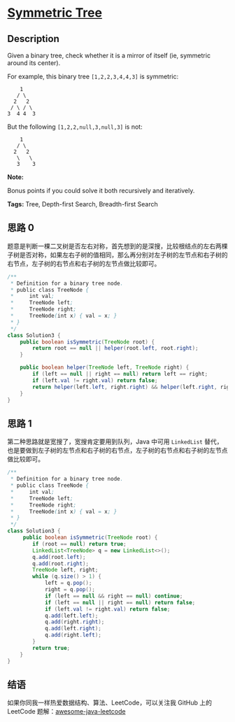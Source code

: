 # [Symmetric Tree][title]

## Description

Given a binary tree, check whether it is a mirror of itself (ie, symmetric around its center).

For example, this binary tree `[1,2,2,3,4,4,3]` is symmetric:

```
    1
   / \
  2   2
 / \ / \
3  4 4  3
```

But the following `[1,2,2,null,3,null,3]` is not:

```
    1
   / \
  2   2
   \   \
   3    3
```

**Note:**

Bonus points if you could solve it both recursively and iteratively.

**Tags:** Tree, Depth-first Search, Breadth-first Search


## 思路 0

题意是判断一棵二叉树是否左右对称，首先想到的是深搜，比较根结点的左右两棵子树是否对称，如果左右子树的值相同，那么再分别对左子树的左节点和右子树的右节点，左子树的右节点和右子树的左节点做比较即可。

```java
/**
 * Definition for a binary tree node.
 * public class TreeNode {
 *     int val;
 *     TreeNode left;
 *     TreeNode right;
 *     TreeNode(int x) { val = x; }
 * }
 */
class Solution3 {
    public boolean isSymmetric(TreeNode root) {
        return root == null || helper(root.left, root.right);
    }

    public boolean helper(TreeNode left, TreeNode right) {
        if (left == null || right == null) return left == right;
        if (left.val != right.val) return false;
        return helper(left.left, right.right) && helper(left.right, right.left);
    }
}
```

## 思路 1

第二种思路就是宽搜了，宽搜肯定要用到队列，Java 中可用 `LinkedList` 替代，也是要做到左子树的左节点和右子树的右节点，左子树的右节点和右子树的左节点做比较即可。

```java
/**
 * Definition for a binary tree node.
 * public class TreeNode {
 *     int val;
 *     TreeNode left;
 *     TreeNode right;
 *     TreeNode(int x) { val = x; }
 * }
 */
class Solution3 {
     public boolean isSymmetric(TreeNode root) {
        if (root == null) return true;
        LinkedList<TreeNode> q = new LinkedList<>();
        q.add(root.left);
        q.add(root.right);
        TreeNode left, right;
        while (q.size() > 1) {
            left = q.pop();
            right = q.pop();
            if (left == null && right == null) continue;
            if (left == null || right == null) return false;
            if (left.val != right.val) return false;
            q.add(left.left);
            q.add(right.right);
            q.add(left.right);
            q.add(right.left);
        }
        return true;
    }
}
```


## 结语

如果你同我一样热爱数据结构、算法、LeetCode，可以关注我 GitHub 上的 LeetCode 题解：[awesome-java-leetcode][ajl]



[title]: https://leetcode.com/problems/symmetric-tree
[ajl]: https://github.com/Blankj/awesome-java-leetcode

